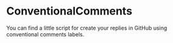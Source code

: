 # ConventionalComments
You can find a little script for create your replies in GitHub using conventional comments labels.
